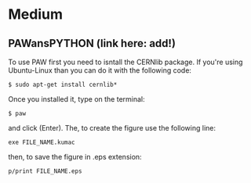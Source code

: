 # Medium

## PAWansPYTHON (link here: add!)
  
  To use PAW first you need to isntall the CERNlib package. If you're using Ubuntu-Linux than you can do it with the following code:
  
    $ sudo apt-get install cernlib*
   
  Once you installed it, type on the terminal:
  
    $ paw

  and click (Enter). The, to create the figure use the following line:
  
    exe FILE_NAME.kumac
    
  then, to save the figure in .eps extension:
  
    p/print FILE_NAME.eps

